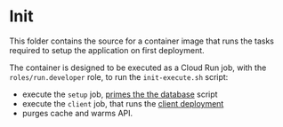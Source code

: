 # Init

This folder contains the source for a container image that runs the tasks required to setup the application on first deployment. 

The container is designed to be executed as a Cloud Run job, with the `roles/run.developer` role, to run the `init-execute.sh` script: 

 * execute the `setup` job, [primes the the database](https://github.com/GoogleCloudPlatform/avocano/blob/main/server/scripts/prime_database.sh) script
 * execute the `client` job, that runs the [client deployment](https://github.com/GoogleCloudPlatform/avocano/blob/main/client/docker-deploy.sh)
 * purges cache and warms API. 

